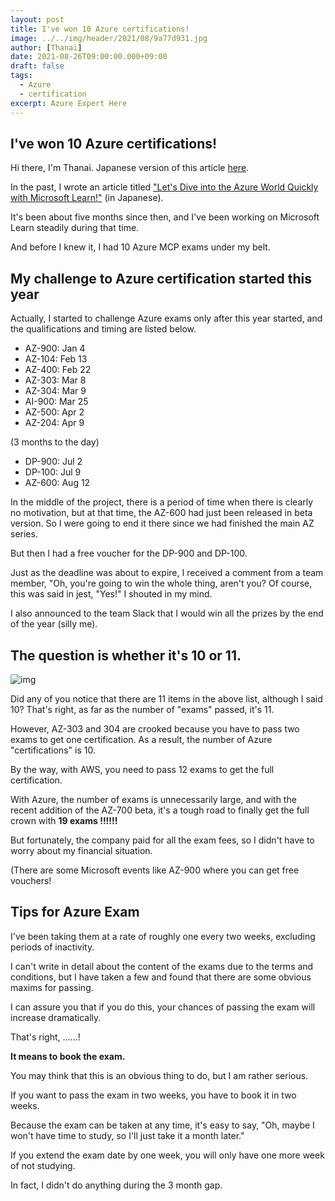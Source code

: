 ```yaml
---
layout: post
title: I've won 10 Azure certifications!
image: ../../img/header/2021/08/9a77d931.jpg
author: [Thanai]
date: 2021-08-26T09:00:00.000+09:00
draft: false
tags:
  - Azure
  - certification
excerpt: Azure Expert Here
---
```


## I've won 10 Azure certifications!

Hi there, I'm Thanai. Japanese version of this article [here](https://techblog.ap-com.co.jp/entry/2021/08/18/215844).

In the past, I wrote an article titled ["Let's Dive into the Azure World Quickly with Microsoft Learn!"][1] (in Japanese).

[1]: https://techblog.ap-com.co.jp/entry/2021/03/05/161446

It's been about five months since then, and I've been working on Microsoft Learn steadily during that time.

And before I knew it, I had 10 Azure MCP exams under my belt.

## My challenge to Azure certification started this year

Actually, I started to challenge Azure exams only after this year started, and the qualifications and timing are listed below.

- AZ-900: Jan 4
- AZ-104: Feb 13
- AZ-400: Feb 22
- AZ-303: Mar 8
- AZ-304: Mar 9
- AI-900: Mar 25
- AZ-500: Apr 2
- AZ-204: Apr 9

(3 months to the day)

- DP-900: Jul 2
- DP-100: Jul 9
- AZ-600: Aug 12

In the middle of the project, there is a period of time when there is clearly no motivation, but at that time, the AZ-600 had just been released in beta version. So I were going to end it there since we had finished the main AZ series.

But then I had a free voucher for the DP-900 and DP-100.

Just as the deadline was about to expire, I received a comment from a team member, "Oh, you're going to win the whole thing, aren't you? Of course, this was said in jest, "Yes!" I shouted in my mind.

I also announced to the team Slack that I would win all the prizes by the end of the year (silly me).

## The question is whether it's 10 or 11.

![img](https://cdn-ak.f.st-hatena.com/images/fotolife/t/thanaism/20210818/20210818192132.png)

Did any of you notice that there are 11 items in the above list, although I said 10?
That's right, as far as the number of "exams" passed, it's 11.

However, AZ-303 and 304 are crooked because you have to pass two exams to get one certification.
As a result, the number of Azure "certifications" is 10.

By the way, with AWS, you need to pass 12 exams to get the full certification.

With Azure, the number of exams is unnecessarily large, and with the recent addition of the AZ-700 beta, it's a tough road to finally get the full crown with **19 exams !!!!!!**

But fortunately, the company paid for all the exam fees, so I didn't have to worry about my financial situation.

(There are some Microsoft events like AZ-900 where you can get free vouchers!

## Tips for Azure Exam

I've been taking them at a rate of roughly one every two weeks, excluding periods of inactivity.

I can't write in detail about the content of the exams due to the terms and conditions, but I have taken a few and found that there are some obvious maxims for passing.

I can assure you that if you do this, your chances of passing the exam will increase dramatically.

That's right, ......!

**It means to book the exam.**

You may think that this is an obvious thing to do, but I am rather serious.

If you want to pass the exam in two weeks, you have to book it in two weeks.

Because the exam can be taken at any time, it's easy to say, "Oh, maybe I won't have time to study, so I'll just take it a month later."

If you extend the exam date by one week, you will only have one more week of not studying.

In fact, I didn't do anything during the 3 month gap.
